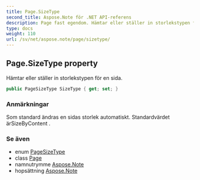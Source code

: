 ```yaml
---
title: Page.SizeType
second_title: Aspose.Note för .NET API-referens
description: Page fast egendom. Hämtar eller ställer in storlekstypen för en sida.
type: docs
weight: 110
url: /sv/net/aspose.note/page/sizetype/
---
```

## Page.SizeType property

Hämtar eller ställer in storlekstypen för en sida.

```csharp
public PageSizeType SizeType { get; set; }
```

### Anmärkningar

Som standard ändras en sidas storlek automatiskt. Standardvärdet ärSizeByContent .

### Se även

* enum [PageSizeType](../../pagesizetype/)
* class [Page](../)
* namnutrymme [Aspose.Note](../../page/)
* hopsättning [Aspose.Note](../../../)


